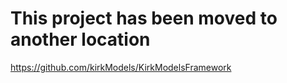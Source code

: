 # This project has been moved to another location
https://github.com/kirkModels/KirkModelsFramework
